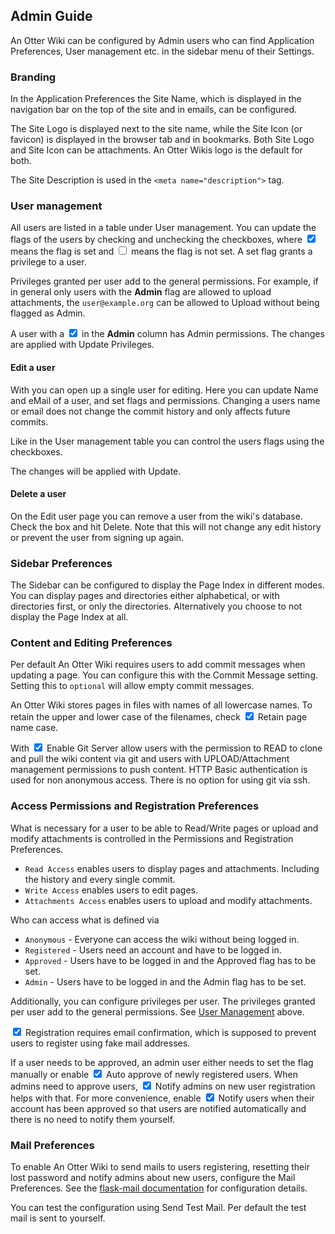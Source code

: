 ## Admin Guide

An Otter Wiki can be configured by Admin users who can find <span class="help-button"><span class="btn btn-square btn-sm"><i class="fas fa-cogs"></i></span> Application Preferences</span>, <span class="help-button"><span class="btn btn-square btn-sm"><i class="fas fa-users"></i></span> User management</span> etc. in the sidebar menu of
their <span class="help-button"><span class="btn btn-square btn-sm"><i class="fas fa-ellipsis-v"></i></span> <i class="fas fa-caret-right"></i> <span class="btn btn-square btn-sm"><i class="fas fa-cog"></i></span> Settings</span>.

### Branding

In the <span class="help-button"><span class="btn btn-square btn-sm"><i class="fas fa-cogs"></i></span> Application Preferences</span> the <span class="help-button">Site Name</span>, which is
displayed in the navigation bar on the top of the site and in emails, can be
configured.

The <span class="help-button">Site Logo</span> is displayed next to the site
name, while the <span class="help-button">Site Icon</span> (or favicon) is displayed in the
browser tab and in bookmarks. Both Site Logo and Site Icon can be attachments.
An Otter Wikis logo is the default for both.

The <span class="help-button">Site Description</span> is used in the
`<meta name="description">` tag.

### User management

All users are listed in a table under <span class="help-button"><span class="btn btn-square btn-sm"><i class="fas fa-users"></i></span> User management</span>. You can update the flags of the users by checking and unchecking the checkboxes, where <span class="help-button"><input type="checkbox" style="display:inline;" id="true" checked></span> means the flag is set and <span class="help-button"><input type="checkbox" style="display:inline;" id="false"></span> means the flag is not set. A set flag grants a privilege to a user.

Privileges granted per user add to the general permissions. For example, if in general only users with the **Admin** flag are allowed to upload attachments, the `user@example.org` can be allowed to Upload without being flagged as Admin.

A user with a <span class="help-button"><input type="checkbox" style="display:inline;" id="true-admin" checked></span> in the **Admin** column has Admin permissions. The changes are applied with <span class="btn btn-primary btn-sm btn-hlp">Update Privileges</span>.

#### Edit a user

With <span class="help-button"><a hre="#"><i class="fas fa-user-edit"></i></a></span>
you can open up a single user for editing. Here you can update
<span class="help-button">Name</span> and <span class="help-button">eMail</span>
of a user, and set flags and permissions. Changing a users name or email does not change
the commit history and only affects future commits.

Like in the User management table you can control the users flags using the
checkboxes.

The changes will be applied with <span class="btn btn-primary btn-sm btn-hlp">Update</span>.

#### Delete a user

On the Edit user page you can remove a user from the wiki's database. Check the
box and hit <span class="btn btn-danger btn-sm btn-hlp" style="border: None;" role="button">Delete</span>.
Note that this will not change any edit history or prevent the user from signing up again.

### Sidebar Preferences

The Sidebar can be configured to display the Page Index in different modes.
You can display pages and directories either alphabetical, or with directories first,
or only the directories. Alternatively you choose to not display the Page Index at all.

### Content and Editing Preferences

Per default An Otter Wiki requires users to add commit messages when updating a
page. You can configure this with the <span class="help-button">Commit Message</span>
setting. Setting this to `optional` will allow empty commit messages.

An Otter Wiki stores pages in files with names of all lowercase names. To retain
the upper and lower case of the filenames, check <span class="help-button"><input type="checkbox" style="display:inline;" id="true-retain-page-name" checked> Retain page name case</span>.

With <span class="help-button"><input type="checkbox" style="display:inline;" id="true-git-webserver" checked> Enable Git Server</span> allow users with the permission to READ to clone and pull the wiki content via git and users with UPLOAD/Attachment management permissions to push content. HTTP Basic authentication is used for non anonymous access. There is no option for using git via ssh.

### Access Permissions and Registration Preferences

What is necessary for a user to be able to Read/Write pages or upload and modify
attachments is controlled in the <span class="help-button"><span class="btn btn-square btn-sm"><i class="fas fa-users-cog"></i></span> Permissions and Registration Preferences</span>.

- `Read Access` enables users to display pages and attachments. Including the
    history and every single commit.
- `Write Access` enables users to edit pages.
- `Attachments Access` enables users to upload and modify attachments.

Who can access what is defined via

- `Anonymous` - Everyone can access the wiki without being logged in.
- `Registered` - Users need an account and have to be logged in.
- `Approved` - Users have to be logged in and the <span class="help-button">Approved</span> flag has to be set.
- `Admin` - Users have to be logged in and the <span class="help-button">Admin</span> flag has to be set.

Additionally, you can configure privileges per user. The privileges granted per user add to the general permissions. See [User Management](#user-management) above.

<span class="help-button"><input type="checkbox" style="display:inline;" id="true-reg-req" checked> Registration requires email confirmation</span>, which is supposed to prevent users to register using fake mail addresses.

If a user needs to be approved, an admin user either needs to set the flag manually
or enable <span class="help-button"><input type="checkbox" style="display:inline;" id="true-auto-approve" checked> Auto approve of newly registered users</span>. When admins need
to approve users, <span class="help-button"><input type="checkbox" style="display:inline;" id="true-notify" checked> Notify admins on new user registration</span> helps with that.
For more convenience, enable <span class="help-button"><input type="checkbox" style="display:inline;" id="true-notify" checked> Notify users when their account has been approved</span> so
that users are notified automatically and there is no need to notify them
yourself.


### Mail Preferences

To enable An Otter Wiki to send mails to users registering, resetting their lost
password and notify admins about new users, configure the
<span class="help-button"><span class="btn btn-square btn-sm"><i class="fas fa-envelope"></i></span> Mail Preferences</span>. See the [flask-mail documentation](https://pythonhosted.org/Flask-Mail/) for configuration details.

You can test the configuration using <span class="help-button">Send Test Mail</span>. Per default the test mail is sent to yourself.


[modeline]: # ( vim: set fenc=utf-8 spell spl=en sts=4 et tw=80: )
